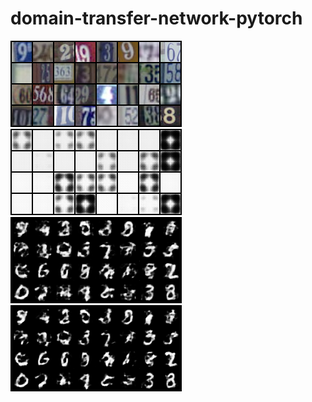 # domain-transfer-network-pytorch

![result of domain transfer network](./result/real_sample.png)
![](./result/fake_sample0_1874.png)
![](./result/fake_sample100_1874.png)
![](./result/fake_sample199_1874.png)

